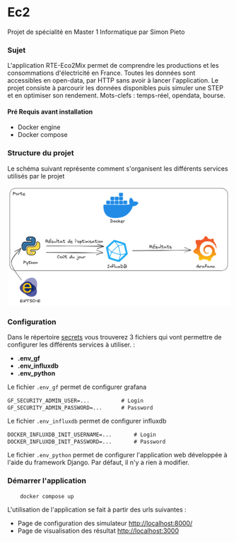 # Ec2
Projet de spécialité en Master 1 Informatique par Simon Pieto

### Sujet
L'application RTE-Eco2Mix permet de comprendre les productions et les consommations d'électricité en France.
Toutes les données sont accessibles en open-data, par HTTP sans avoir à lancer l'application. Le projet consiste à
parcourir les données disponibles puis simuler une STEP et en optimiser son rendement. Mots-clefs : temps-réel, opendata, bourse.


#### Pré Requis avant installation
- Docker engine
- Docker compose

### Structure du projet
Le schéma suivant représente comment s'organisent les différents services utilisés par le projet

![Structure](/image/structure.png)

### Configuration
Dans le répertoire [secrets](https://github.com/Zarbose/Ec2/tree/main/secrets) vous trouverez 3 fichiers qui vont permettre de configurer les différents services à utiliser. :
- **.env_gf**
- **.env_influxdb**
- **.env_python**

Le fichier ```.env_gf```  permet de configurer grafana
```
GF_SECURITY_ADMIN_USER=...          # Login
GF_SECURITY_ADMIN_PASSWORD=...      # Password
```
Le fichier ```.env_influxdb```  permet de configurer influxdb
```
DOCKER_INFLUXDB_INIT_USERNAME=...       # Login     
DOCKER_INFLUXDB_INIT_PASSWORD=...       # Password
```

Le fichier ```.env_python```  permet de configurer l'application web développée à l'aide du framework Django. Par défaut, il n'y a rien à modifier.

### Démarrer l'application
```bash
    docker compose up
```

L'utilisation de l'application se fait à partir des urls suivantes :
- Page de configuration des simulateur <http://localhost:8000/> 
- Page de visualisation des résultat <http://localhost:3000>
